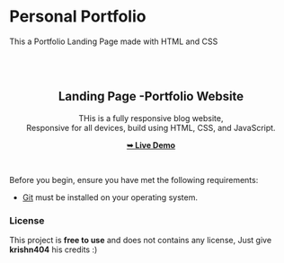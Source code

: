 # Personal Portfolio
This a Portfolio Landing Page made with HTML and CSS


<div align="center">
  
  
  <br />
  <br />

  <h2 align="center">Landing Page -Portfolio Website</h2>

  THis is a fully responsive blog website, <br />Responsive for all devices, build using HTML, CSS, and JavaScript.

  <a href="https://krishn404.vercel.app/"><strong>➥ Live Demo</strong></a>

</div>

<br />



Before you begin, ensure you have met the following requirements:

* [Git](https://git-scm.com/downloads "Download Git") must be installed on your operating system.

### License

This project is **free to use** and does not contains any license, Just give **krishn404** his credits :)

